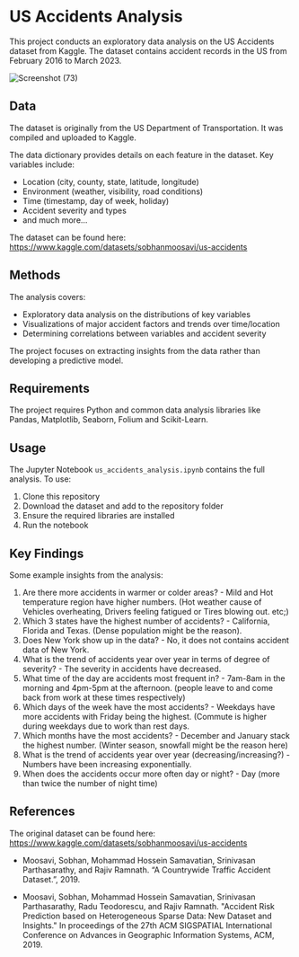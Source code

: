 # US Accidents Analysis

This project conducts an exploratory data analysis on the US Accidents dataset from Kaggle. The dataset contains accident records in the US from February 2016 to March 2023.

![Screenshot (73)](https://github.com/nitinriaan/US-Accidents-Analysis/assets/83333586/8ebb73dd-21e0-47e9-ace6-083ebd7e19fc)

## Data

The dataset is originally from the US Department of Transportation. It was compiled and uploaded to Kaggle.

The data dictionary provides details on each feature in the dataset. Key variables include:

- Location (city, county, state, latitude, longitude)
- Environment (weather, visibility, road conditions) 
- Time (timestamp, day of week, holiday)
- Accident severity and types
- and much more...

The dataset can be found here: https://www.kaggle.com/datasets/sobhanmoosavi/us-accidents

## Methods

The analysis covers:

- Exploratory data analysis on the distributions of key variables
- Visualizations of major accident factors and trends over time/location
- Determining correlations between variables and accident severity

The project focuses on extracting insights from the data rather than developing a predictive model.

## Requirements

The project requires Python and common data analysis libraries like Pandas, Matplotlib, Seaborn, Folium and Scikit-Learn.

## Usage

The Jupyter Notebook `us_accidents_analysis.ipynb` contains the full analysis. To use:

1. Clone this repository
2. Download the dataset and add to the repository folder
3. Ensure the required libraries are installed
4. Run the notebook

## Key Findings

Some example insights from the analysis:

1. Are there more accidents in warmer or colder areas? - Mild and Hot temperature region have higher numbers. (Hot weather cause of Vehicles overheating, Drivers feeling fatigued or Tires blowing out. etc;)
2. Which 3 states have the highest number of accidents? - California, Florida and Texas. (Dense population might be the reason).
3. Does New York show up in the data? - No, it does not contains accident data of New York. 
4. What is the trend of accidents year over year in terms of degree of severity? - The severity in accidents have decreased. 
5. What time of the day are accidents most frequent in? - 7am-8am in the morning and 4pm-5pm at the afternoon. (people leave to and come back from work at these times respectively)
6. Which days of the week have the most accidents? - Weekdays have more accidents with Friday being the highest. (Commute is higher during weekdays due to work than rest days.
7. Which months have the most accidents? - December and January stack the highest number. (Winter season, snowfall might be the reason here)
8. What is the trend of accidents year over year (decreasing/increasing?) - Numbers have been increasing exponentially.
9. When does the accidents occur more often day or night? - Day (more than twice the number of night time)

   
## References

The original dataset can be found here: https://www.kaggle.com/datasets/sobhanmoosavi/us-accidents

- Moosavi, Sobhan, Mohammad Hossein Samavatian, Srinivasan Parthasarathy, and Rajiv Ramnath. “A Countrywide Traffic Accident Dataset.”, 2019.

- Moosavi, Sobhan, Mohammad Hossein Samavatian, Srinivasan Parthasarathy, Radu Teodorescu, and Rajiv Ramnath. "Accident Risk Prediction based on Heterogeneous Sparse Data: New Dataset and Insights." In proceedings of the 27th ACM SIGSPATIAL International Conference on Advances in Geographic Information Systems, ACM, 2019.

